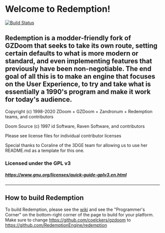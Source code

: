 # Welcome to Redemption!

[![Build Status](https://github.com/RedemptionEngine/redemption/workflows/Continuous%20Integration/badge.svg)](https://github.com/RedemptionEngine/redemption/actions?query=workflow%3A%22Continuous+Integration%22)

## Redemption is a modder-friendly fork of GZDoom that seeks to take its own route, setting certain defaults to what is more modern or standard, and even implementing features that previously have been non-negotiable. The end goal of all this is to make an engine that focuses on the User Experience, to try and take what is essentially a 1990's program and make it work for today's audience.

Copyright (c) 1998-2020 ZDoom + GZDoom + Zandronum + Redemption teams, and contributors

Doom Source (c) 1997 id Software, Raven Software, and contributors

Please see license files for individual contributor licenses

Special thanks to Coraline of the 3DGE team for allowing us to use her README.md as a template for this one.

### Licensed under the GPL v3
##### https://www.gnu.org/licenses/quick-guide-gplv3.en.html
---

## How to build Redemption

To build Redemption, please see the [wiki](https://zdoom.org/wiki/) and see the "Programmer's Corner" on the bottom-right corner of the page to build for your platform. Make sure to change https://github.com/coelckers/gzdoom to https://github.com/RedemptionEngine/redemption

